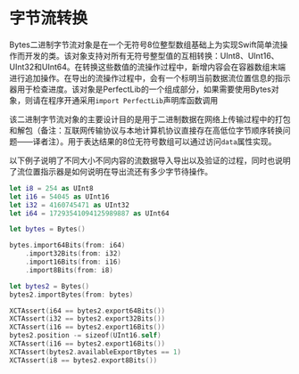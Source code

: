 # 字节流转换

Bytes二进制字节流对象是在一个无符号8位整型数组基础上为实现Swift简单流操作而开发的类。该对象支持对所有无符号整型值的互相转换：UInt8、UInt16、UInt32和UInt64。在转换这些数值的流操作过程中，新增内容会在容器数组末端进行追加操作。在导出的流操作过程中，会有一个标明当前数据流位置信息的指示器用于检查进度。该对象是PerfectLib的一个组成部分，如果需要使用Bytes对象，则请在程序开通采用`import PerfectLib`声明库函数调用

该二进制字节流对象的主要设计目的是用于二进制数据在网络上传输过程中的打包和解包（备注：互联网传输协议与本地计算机协议直接存在高低位字节顺序转换问题——译者注）。用于表达结果的8位无符号数组可以通过访问`data`属性实现。

以下例子说明了不同大小不同内容的流数据导入导出以及验证的过程，同时也说明了流位置指示器是如何说明在导出流还有多少字节待操作。

```swift
let i8 = 254 as UInt8
let i16 = 54045 as UInt16
let i32 = 4160745471 as UInt32
let i64 = 17293541094125989887 as UInt64

let bytes = Bytes()

bytes.import64Bits(from: i64)
	.import32Bits(from: i32)
	.import16Bits(from: i16)
	.import8Bits(from: i8)

let bytes2 = Bytes()
bytes2.importBytes(from: bytes)

XCTAssert(i64 == bytes2.export64Bits())
XCTAssert(i32 == bytes2.export32Bits())
XCTAssert(i16 == bytes2.export16Bits())
bytes2.position -= sizeof(UInt16.self)
XCTAssert(i16 == bytes2.export16Bits())
XCTAssert(bytes2.availableExportBytes == 1)
XCTAssert(i8 == bytes2.export8Bits())
```
